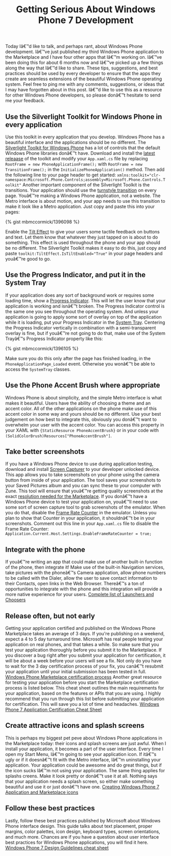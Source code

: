 ﻿---
layout: post
title: "Getting Serious About Windows Phone 7 Development"
---

Today Iâ€™d like to talk, and perhaps rant, about Windows Phone development. Iâ€™ve just published my third Windows Phone application to the Marketplace and I have four other apps that Iâ€™m working on. Iâ€™ve been doing this for about 6 months now and Iâ€™ve picked up a few things along the way that Iâ€™d like to share. These tips, suggestions, and best practices should be used by every developer to ensure that the apps they create are seamless extensions of the beautiful Windows Phone operating system. Feel free to ping me with any comments, suggestions, or ideas that I may have forgotten about in this post. Iâ€™d like to use this as a resource for other Windows Phone developers, so please donâ€™t hesitate to send me your feedback.

## Use the Silverlight Toolkit for Windows Phone in every application

Use this toolkit in every application that you develop. Windows Phone has a beautiful interface and the applications should be no different. The [Silverlight Toolkit for Windows Phone](http://silverlight.codeplex.com/) has a lot of controls that the default Windows Phone libraries donâ€™t have. Download and install the [latest releaase](http://silverlight.codeplex.com/releases) of the toolkit and modify your `App.xaml.cs` file by replacing `RootFrame = new PhoneApplicationFrame();` with `RootFrame = new TransitionFrame();` in the `InitializePhoneApplication()` method. Then add the following line to your page header to get started: `xmlns:toolkit="clr-namespace:Microsoft.Phone.Controls;assembly=Microsoft.Phone.Controls.Toolkit"` Another important component of the Silverlight Toolkit is the transitions. Your application should use the [turnstyle transition](http://worldwidecode.wordpress.com/2011/08/05/page-transitions-in-windows-phone-7-part-2/) on every page. Youâ€™re making a Windows Phone application, not a website. The Metro interface is about motion, and your app needs to use this transition to make it look like a Metro application. Just copy and paste this into your pages:

{% gist mbmccormick/1396098 %}

Enable the [Tilt Effect](http://msdn.microsoft.com/en-us/library/ff941094(v=vs.92).aspx) to give your users some tactile feedback on buttons and text. Let them know that whatever they just tapped on is about to do something. This effect is used throughout the phone and your app should be no different. The Silverlight Toolkit makes it easy to do this, just copy and paste `toolkit:TiltEffect.IsTiltEnabled="True"` in your page headers and youâ€™re good to go.

## Use the Progress Indicator, and put it in the System Tray

If your application does any sort of background work or requires some loading time, show a [Progress Indicator](http://msdn.microsoft.com/en-us/library/microsoft.phone.shell.progressindicator(v=vs.92).aspx). This will let the user know that your application is working and isnâ€™t broken. The Progress Indicator control is the same one you see throughout the operating system. And unless your application is going to apply some sort of overlay on top of the application while it is loading, put your Progress Indicator in the [System Tray](http://msdn.microsoft.com/en-us/library/microsoft.phone.shell.systemtray(v=vs.92).aspx). Centering the Progress Indicator vertically in combination with a semi-transparent overlay is fine, but if youâ€™re not going to do that, make use of the System Trayâ€™s Progress Indicator property like this:

{% gist mbmccormick/1396105 %}

Make sure you do this only after the page has finished loading, in the `PhoneApplicationPage_Loaded` event. Otherwise you wonâ€™t be able to access the `SystemTray` classes.

## Use the Phone Accent Brush where appropriate

Windows Phone is about simplicity, and the simple Metro interface is what makes it beautiful. Users have the ability of choosing a theme and an accent color. All of the other applications on the phone make use of this accent color in some way and yours should be no different. Use your best judgement on how best to integrate this, obviously you donâ€™t want to overwhelm your user with the accent color. You can access this property in your XAML with `{StaticResource PhoneAccentBrush}` or in your code with `(SolidColorBrush)Resources["PhoneAccentBrush"]`.

## Take better screenshots

If you have a Windows Phone device to use during application testing, download and install [Screen Capturer](http://forum.xda-developers.com/showthread.php?t=1316199) to your developer unlocked device. This app allows you to take screenshots on your phone using the camera button from inside of your application. The tool saves your screenshots to your Saved Pictures album and you can sync these to your computer with Zune. This tool will ensure that youâ€™re getting quality screenshots at the exact [resolution needed for the Marketplace](http://msdn.microsoft.com/en-us/library/hh184844(v=vs.92).aspx). If you donâ€™t have a Windows Phone device to test your application on, youâ€™ll need to use some sort of screen capture tool to grab screenshots of the emulator. When you do that, disable the [Frame Rate Counter](http://msdn.microsoft.com/en-us/library/gg588380(v=vs.92).aspx) in the emulator. Unless you plan to show that Counter in your application, it shouldnâ€™t be in your screenshots. Comment out this line in your `App.xaml.cs` file to disable the Frame Rate Counter: `Application.Current.Host.Settings.EnableFrameRateCounter = true;`

## Integrate with the phone

If youâ€™re writing an app that could make use of another built-in function of the phone, then integrate it! Make use of the built-in Navigation services, take pictures with the phoneâ€™s Camera application, allow phone numbers to be called with the Dialer, allow the user to save contact information to their Contacts, open links in the Web Browser. Thereâ€™s a ton of opportunities to integrate with the phone and this integration will provide a more native experience for your users. [Complete list of Launchers and Choosers](http://msdn.microsoft.com/en-us/library/microsoft.phone.tasks(v=vs.92).aspx)

## Release often, but not early

Getting your application certified and published on the Windows Phone Marketplace takes an average of 3 days. If you're publishing on a weekend, expect a 4 to 5 day turnaround time. Microsoft has real people testing your application on real phones, and that takes a while. So make sure that you test your application thoroughly before you submit it to the Marketplace. If you discover a bug right after you submit your application for certification, it will be about a week before your users will see a fix. Not only do you have to wait for the 3 day certification process of your fix, you canâ€™t resubmit your application until your initial submission has been tested in full. [Windows Phone Marketplace certification process](http://msdn.microsoft.com/en-us/library/hh202928(v=vs.92).aspx) Another great resource for testing your application before you start the Marketplace certification process is listed below. This cheat sheet outlines the main requirements for your application, based on the features or APIs that you are using. I highly recommend that you run through this list before submitting your application for certification. This will save you a lot of time and headaches. [Windows Phone 7 Application Certification Cheat Sheet](http://www.silverlightshow.net/items/Windows-Phone-7-Application-Certification-Cheat-Sheet.aspx)

## Create attractive icons and splash screens

This is perhaps my biggest pet peve about Windows Phone applications in the Marketplace today: their icons and splash screens are just awful. When I install your application, it becomes a part of the user interface. Every time I open my Start Menu, Iâ€™m going to see your application icon. If itâ€™s ugly or if it doesnâ€™t fit with the Metro interface, Iâ€™m uninstalling your application. Your application could be awesome and do great things, but if the icon sucks Iâ€™m not using your application. The same thing applies for splashs creens. Make it look pretty or donâ€™t use it at all. Nothing says that your application needs a splash screen, so either make something beautiful and use it or just donâ€™t have one. [Creating Windows Phone 7 Application and Marketplace icons](http://expression.microsoft.com/en-us/gg317447)

## Follow these best practices

Lastly, follow these best practices published by Microsoft about Windows Phone interface design. This guide talks about text placement, proper margins, color palettes, icon design, keyboard types, screen orientations, and much more. Chances are if you have a question about user interface best practices for Windows Phone applications, you will find it here. [Windows Phone 7 Design Guidelines cheat sheet](http://blogs.msdn.com/b/silverlight_sdk/archive/2011/01/07/windows-phone-7-design-guidelines-cheat-sheet.aspx)
